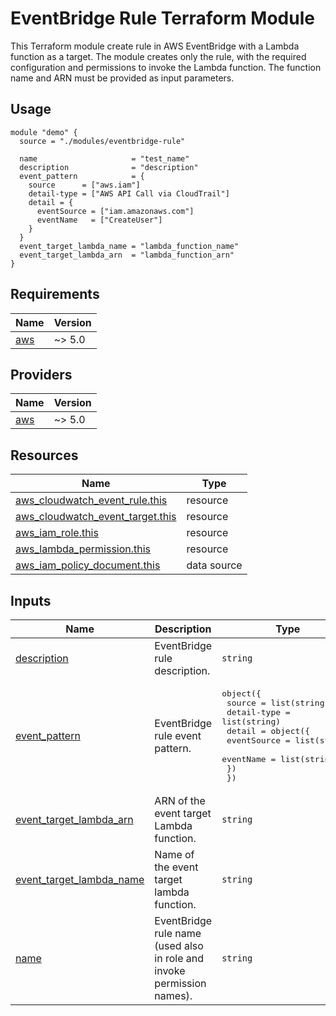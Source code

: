 <!-- BEGIN_TF_DOCS -->
# EventBridge Rule Terraform Module

This Terraform module create rule in AWS EventBridge with a Lambda function as a target. The module creates only the rule, with the required configuration and permissions to invoke the Lambda function. The function name and ARN must be provided as input parameters.

## Usage

```hcl
module "demo" {
  source = "./modules/eventbridge-rule"

  name                     = "test_name"
  description              = "description"
  event_pattern            = {
    source      = ["aws.iam"]
    detail-type = ["AWS API Call via CloudTrail"]
    detail = {
      eventSource = ["iam.amazonaws.com"]
      eventName   = ["CreateUser"]
    }
  }
  event_target_lambda_name = "lambda_function_name"
  event_target_lambda_arn  = "lambda_function_arn"
}
```

## Requirements

| Name | Version |
|------|---------|
| <a name="requirement_aws"></a> [aws](#requirement\_aws) | ~> 5.0 |

## Providers

| Name | Version |
|------|---------|
| <a name="provider_aws"></a> [aws](#provider\_aws) | ~> 5.0 |


## Resources

| Name | Type |
|------|------|
| [aws_cloudwatch_event_rule.this](https://registry.terraform.io/providers/hashicorp/aws/latest/docs/resources/cloudwatch_event_rule) | resource |
| [aws_cloudwatch_event_target.this](https://registry.terraform.io/providers/hashicorp/aws/latest/docs/resources/cloudwatch_event_target) | resource |
| [aws_iam_role.this](https://registry.terraform.io/providers/hashicorp/aws/latest/docs/resources/iam_role) | resource |
| [aws_lambda_permission.this](https://registry.terraform.io/providers/hashicorp/aws/latest/docs/resources/lambda_permission) | resource |
| [aws_iam_policy_document.this](https://registry.terraform.io/providers/hashicorp/aws/latest/docs/data-sources/iam_policy_document) | data source |

## Inputs

| Name | Description | Type | Default | Required |
|------|-------------|------|---------|:--------:|
| <a name="input_description"></a> [description](#input\_description) | EventBridge rule description. | `string` | n/a | yes |
| <a name="input_event_pattern"></a> [event\_pattern](#input\_event\_pattern) | EventBridge rule event pattern. | <pre>object({<br/>    source      = list(string)<br/>    detail-type = list(string)<br/>    detail = object({<br/>      eventSource = list(string)<br/>      eventName   = list(string)<br/>    })<br/>  })</pre> | n/a | yes |
| <a name="input_event_target_lambda_arn"></a> [event\_target\_lambda\_arn](#input\_event\_target\_lambda\_arn) | ARN of the event target Lambda function. | `string` | n/a | yes |
| <a name="input_event_target_lambda_name"></a> [event\_target\_lambda\_name](#input\_event\_target\_lambda\_name) | Name of the event target lambda function. | `string` | n/a | yes |
| <a name="input_name"></a> [name](#input\_name) | EventBridge rule name (used also in role and invoke permission names). | `string` | n/a | yes |

<!-- END_TF_DOCS -->